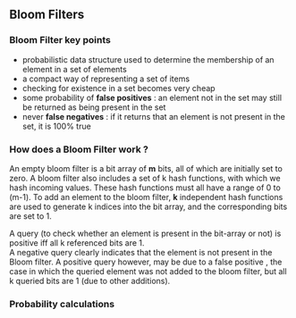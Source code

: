 ## Bloom Filters

### Bloom Filter key points
* probabilistic data structure used to determine the membership of an element in a set of elements
* a compact way of representing a set of items
* checking for existence in a set becomes very cheap
* some probability of **false positives** : an element not in the set may still be returned as being present in the set
* never **false negatives** : if it returns that an element is not present in the set, it is 100% true

### How does a Bloom Filter work ?   
An empty bloom filter is a bit array of **m** bits, all of which are initially set to zero. A bloom filter also includes a set of k hash functions, with which we hash incoming values. These hash functions must all have a range of 0 to (m-1). To add an element to the bloom filter, **k** independent hash functions are used to generate k indices into the bit array, and the corresponding bits are set to 1. 

A query (to check whether an element is present in the bit-array or not) is positive iff all k referenced bits are 1.   
A negative query clearly indicates that the element is not present in the Bloom filter. A positive query however, may be due to a false positive , the case in which the queried element was not added to the bloom filter, but all k queried bits are 1 (due to other additions).


### Probability calculations
